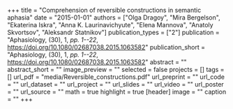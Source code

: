 +++
title = "Comprehension of reversible constructions in semantic aphasia"
date = "2015-01-01"
authors = ["Olga Dragoy", "Mira Bergelson", "Ekaterina Iskra", "Anna K. Laurinavichyute", "Elena Mannova", "Anatoly Skvortsov", "Aleksandr Statnikov"]
publication_types = ["2"]
publication = "Aphasiology, (30), 1, _pp. 1--22_, https://doi.org/10.1080/02687038.2015.1063582"
publication_short = "Aphasiology, (30), 1, _pp. 1--22_, https://doi.org/10.1080/02687038.2015.1063582"
abstract = ""
abstract_short = ""
image_preview = ""
selected = false
projects = []
tags = []
url_pdf = "media/Reversible_constructions.pdf"
url_preprint = ""
url_code = ""
url_dataset = ""
url_project = ""
url_slides = ""
url_video = ""
url_poster = ""
url_source = ""
math = true
highlight = true
[header]
image = ""
caption = ""
+++
